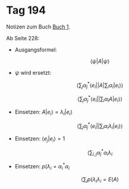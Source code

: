 # Tag 194

Notizen zum Buch [Buch 1](../Buch1.md).

Ab Seite 228:
* Ausgangsformel:
```math
\langle \psi | A | \psi \rangle
```
* $\psi$ wird ersetzt:
```math
\langle \sum_{j} \alpha_{j}^{*} \langle e_{i} | | A | \sum_{i} \alpha_{i} |e_{i}\rangle \rangle
```
```math
\langle \sum_{j} \alpha_{j}^{*} \langle e_{i} | | \sum_{i} \alpha_{i} A |e_{i}\rangle \rangle
```
* Einsetzen: $A | e_{i} \rangle = \lambda_{i} | e_{i} \rangle$
```math
\langle \sum_{j} \alpha_{j}^{*} \langle e_{i} | | \sum_{i} \alpha_{i} \lambda_{i} |e_{i}\rangle \rangle
```
* Einsetzen: $\langle e_{j} | e_{i} \rangle = 1$
```math
\langle \sum_{i,j} \alpha_{j}^{*} \alpha_{i} \lambda_{i}
```
* Einsetzen: $p(\lambda_{i} = \alpha_{i}^{*} \alpha_{i}$
```math
\langle \sum_{i} p(\lambda_{i} \lambda_{i} = E(A)
```
